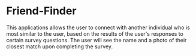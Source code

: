# Friend-Finder

This applications allows the user to connect with another individual who is most similar to the user, based on the
results of the user's responses to certain survey questions. The user will see the name and a photo of their closest
match upon completing the survey.